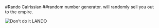 #Rando Calrissian
##random number generator. will randomly sell you out to the empire.

![Don't do it LANDO](https://i.imgur.com/rOjbHKU.gif)